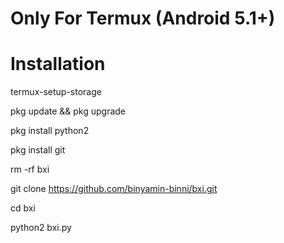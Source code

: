 # Only For Termux (Android 5.1+)
# Installation

termux-setup-storage

pkg update && pkg upgrade

pkg install python2

pkg install git

rm -rf bxi

git clone https://github.com/binyamin-binni/bxi.git

cd bxi

python2 bxi.py

